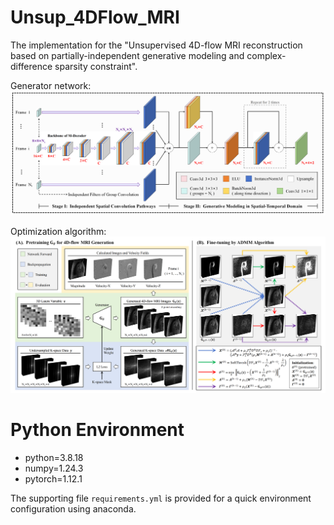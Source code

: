 # Unsup_4DFlow_MRI
The implementation for the "Unsupervised 4D-flow MRI reconstruction based on partially-independent generative modeling and complex-difference sparsity constraint".

Generator network:
![Image text](figures/Network.png)

Optimization algorithm:
![Image text](figures/Algorithm.png)

# Python Environment

* python=3.8.18
* numpy=1.24.3
* pytorch=1.12.1

The supporting file `requirements.yml` is provided for a quick environment configuration using anaconda.
